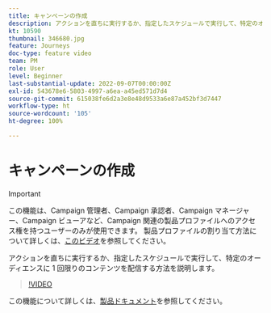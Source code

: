 ```yaml
---
title: キャンペーンの作成
description: アクションを直ちに実行するか、指定したスケジュールで実行して、特定のオーディエンスに 1 回限りのコンテンツを配信する方法を説明します。
kt: 10590
thumbnail: 346680.jpg
feature: Journeys
doc-type: feature video
team: PM
role: User
level: Beginner
last-substantial-update: 2022-09-07T00:00:00Z
exl-id: 543678e6-5803-4997-a6ea-a45ed571d7d4
source-git-commit: 615038fe6d2a3e8e48d9533a6e87a452bf3d7447
workflow-type: ht
source-wordcount: '105'
ht-degree: 100%

---
```


# キャンペーンの作成

>[!IMPORTANT]
>
>この機能は、Campaign 管理者、Campaign 承認者、Campaign マネージャー、Campaign ビューアなど、Campaign 関連の製品プロファイルへのアクセス権を持つユーザーのみが使用できます。 製品プロファイルの割り当て方法について詳しくは、[このビデオ](/help/set-up-access/access-management.md)を参照してください。

アクションを直ちに実行するか、指定したスケジュールで実行して、特定のオーディエンスに 1 回限りのコンテンツを配信する方法を説明します。

>[!VIDEO](https://video.tv.adobe.com/v/346680?quality=12)

この機能について詳しくは、[製品ドキュメント](https://experienceleague.adobe.com/docs/journey-optimizer/using/campaigns/get-started-with-campaigns.html?lang=ja)を参照してください。
